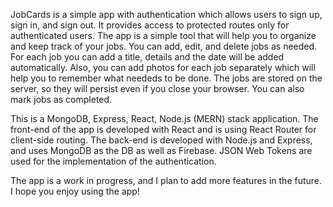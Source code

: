  JobCards is a simple app with authentication which allows users to sign up, sign in, and sign out. It provides access to protected routes only for authenticated users. 
 The app is a simple tool that will help you to organize and keep track of your jobs. 
  You can add, edit, and delete jobs as needed. For each job you can add a title, details and the date will be added automatically. 
  Also, you can add photos for each job separately which will help you to remember what neededs to be done. 
  The jobs are stored on the server, so they will persist even if you close your browser. You can also mark jobs as completed.

  This is a MongoDB, Express, React, Node.js (MERN) stack application. The front-end of the app is developed with React and is using React Router for client-side routing.
  The back-end is developed with Node.js and Express, and uses MongoDB as the DB as well as Firebase. JSON Web Tokens are used for the implementation of the authentication.

  The app is a work in progress, and I plan to add more features in the future. I hope you enjoy using the app!
